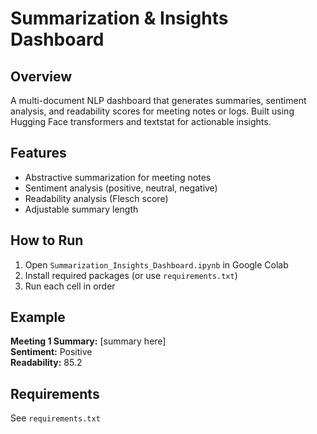 # Summarization & Insights Dashboard

## Overview
A multi-document NLP dashboard that generates summaries, sentiment analysis, and readability scores for meeting notes or logs. Built using Hugging Face transformers and textstat for actionable insights.

## Features
- Abstractive summarization for meeting notes
- Sentiment analysis (positive, neutral, negative)
- Readability analysis (Flesch score)
- Adjustable summary length

## How to Run
1. Open `Summarization_Insights_Dashboard.ipynb` in Google Colab
2. Install required packages (or use `requirements.txt`)
3. Run each cell in order

## Example
**Meeting 1 Summary:** [summary here]  
**Sentiment:** Positive  
**Readability:** 85.2

## Requirements
See `requirements.txt`
